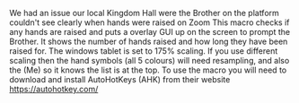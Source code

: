 We had an issue our local Kingdom Hall were the Brother on the platform couldn't see clearly when hands were raised on Zoom
This macro checks if any hands are raised and puts a overlay GUI up on the screen to prompt the Brother. It shows the number of hands raised and how long they have been raised for.
The windows tablet is set to 175% scaling. If you use different scaling then the hand symbols (all 5 colours) will need resampling, and also the (Me) so it knows the list is at the top.
To use the macro you will need to download and install AutoHotKeys (AHK) from their website https://autohotkey.com/
